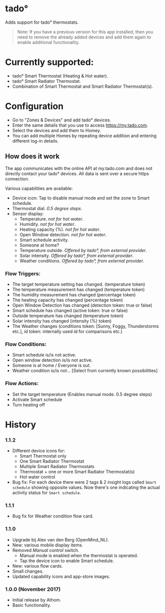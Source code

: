 # tado°
Adds support for tado° thermostats.

> Note: If you have a previous version for this app installed, then you need to remove the already added devices and add them again to enable additional functionality.

# Currently supported:
* tado° Smart Thermostat (Heating & Hot water).
* tado° Smart Radiator Thermostat.
* Combination of Smart Thermostat and Smart Radiator Thermostat(s).


# Configuration
* Go to "Zones & Devices" and add tado° devices.
* Enter the same details that you use to access https://my.tado.com.
* Select the devices and add them to Homey.
* You can add multiple Homes by repeating device addition and entering different log-in details.

## How does it work
The app communicates with the online API at my.tado.com and does not directly contact your tado° devices. All data is sent over a secure https connection.

Various capabilities are available:
* Device icon: Tap to disable manual mode and set the zone to Smart schedule.
* Thermostat dial. _0.5 degree steps_.
* Sensor display:
  * Temperature. _not for hot water_.
  * Humidity. _not for hot water_.
  * Heating capacity (%). _not for hot water_.
  * Open Window detection. _not for hot water_.
  * Smart schedule activity.
  * Someone at home?
  * Temperature outside. _Offered by tado°, from external provider_.
  * Solar intensity. _Offered by tado°, from external provider_.
  * Weather conditions. _Offered by tado°, from external provider_.


### Flow Triggers:
  * The target temperature setting has changed. (temperature token)
  * The temperature measurement has changed (temperature token)
  * The humidity measurement has changed (percentage token)
  * The heating capacity has changed (percentage token)
  * Open Window Detection has changed (detection token: true or false)
  * Smart schedule has changed (active token: true or false)
  * Outside temperature has changed (temperature token)
  * Solar intensity has changed (intensity (%) token)
  * The Weather changes (conditions token: [Sunny, Foggy, Thunderstorms etc.], id token: internally used id for comparisons etc.)

### Flow Conditions:
  * Smart schedule is/is not active.
  * Open window detection is/is not active.
  * Someone is at home / Everyone is out.
  * Weather condition is/is not... [Select from currently known possibilities]

### Flow Actions:
  * Set the target temperature (Enables manual mode. 0.5 degree steps)
  * Activate Smart schedule
  * Turn heating off


# History
### 1.1.2
  * Different device icons for:
    - Smart Thermostat only
    - One Smart Radiator Thermostat
    - Multiple Smart Radiator Thermostats
    - Thermostat + one or more Smart Radiator Thermostat(s)
    - Hot water control
  * Bug fix: For each device there were 2 tags & 2 insight logs called `Smart schedule` showing opposite values. Now there's one indicating the actual activity status for `Smart schedule`.

### 1.1.1
  * Bug fix for Weather condition flow card.

### 1.1.0
  * Upgrade bij Alex van den Berg (OpenMind_NL).
  * New: various mobile display items.
  * Removed _Manual control_ switch.
    * Manual mode is enabled when the thermostat is operated.
    * Tap the device icon to enable Smart schedule.
  * New: various flow cards.
  * Small changes.
  * Updated capability icons and app-store images.

### 1.0.0 (November 2017)
  * Initial release by Athom.
  * Basic functionality.
